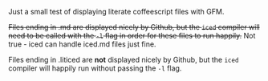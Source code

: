 Just a small test of displaying literate coffeescript files with GFM.

~~Files ending in .md are displayed nicely by Github, but the `iced` compiler will need to be called 
with the `-l` flag in order for these files to run happily.~~ 
Not true - iced can handle iced.md files just fine.

Files ending in .liticed are **not** displayed nicely by Github, but the `iced` compiler will happily
run without passing the `-l` flag.
